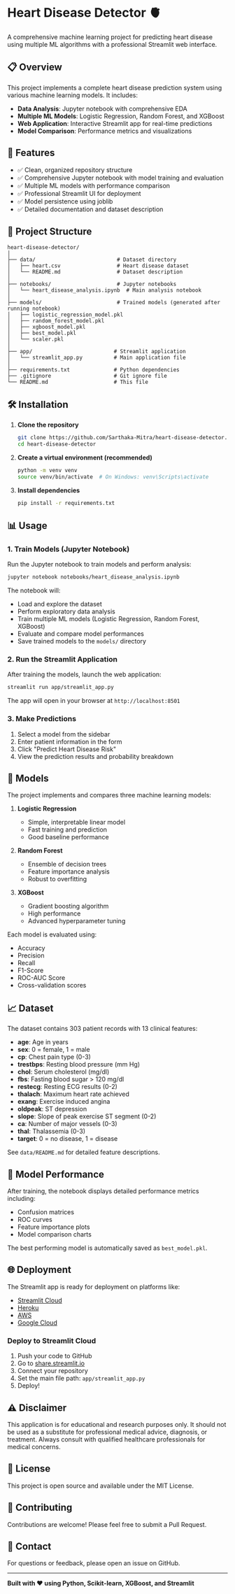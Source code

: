 # Heart Disease Detector 🫀

A comprehensive machine learning project for predicting heart disease using multiple ML algorithms with a professional Streamlit web interface.

## 📋 Overview

This project implements a complete heart disease prediction system using various machine learning models. It includes:
- **Data Analysis**: Jupyter notebook with comprehensive EDA
- **Multiple ML Models**: Logistic Regression, Random Forest, and XGBoost
- **Web Application**: Interactive Streamlit app for real-time predictions
- **Model Comparison**: Performance metrics and visualizations

## 🚀 Features

- ✅ Clean, organized repository structure
- ✅ Comprehensive Jupyter notebook with model training and evaluation
- ✅ Multiple ML models with performance comparison
- ✅ Professional Streamlit UI for deployment
- ✅ Model persistence using joblib
- ✅ Detailed documentation and dataset description

## 📁 Project Structure

```
heart-disease-detector/
│
├── data/                          # Dataset directory
│   ├── heart.csv                  # Heart disease dataset
│   └── README.md                  # Dataset description
│
├── notebooks/                     # Jupyter notebooks
│   └── heart_disease_analysis.ipynb  # Main analysis notebook
│
├── models/                        # Trained models (generated after running notebook)
│   ├── logistic_regression_model.pkl
│   ├── random_forest_model.pkl
│   ├── xgboost_model.pkl
│   ├── best_model.pkl
│   └── scaler.pkl
│
├── app/                          # Streamlit application
│   └── streamlit_app.py          # Main application file
│
├── requirements.txt              # Python dependencies
├── .gitignore                    # Git ignore file
└── README.md                     # This file
```

## 🛠️ Installation

1. **Clone the repository**
   ```bash
   git clone https://github.com/Sarthaka-Mitra/heart-disease-detector.git
   cd heart-disease-detector
   ```

2. **Create a virtual environment (recommended)**
   ```bash
   python -m venv venv
   source venv/bin/activate  # On Windows: venv\Scripts\activate
   ```

3. **Install dependencies**
   ```bash
   pip install -r requirements.txt
   ```

## 📊 Usage

### 1. Train Models (Jupyter Notebook)

Run the Jupyter notebook to train models and perform analysis:

```bash
jupyter notebook notebooks/heart_disease_analysis.ipynb
```

The notebook will:
- Load and explore the dataset
- Perform exploratory data analysis
- Train multiple ML models (Logistic Regression, Random Forest, XGBoost)
- Evaluate and compare model performances
- Save trained models to the `models/` directory

### 2. Run the Streamlit Application

After training the models, launch the web application:

```bash
streamlit run app/streamlit_app.py
```

The app will open in your browser at `http://localhost:8501`

### 3. Make Predictions

1. Select a model from the sidebar
2. Enter patient information in the form
3. Click "Predict Heart Disease Risk"
4. View the prediction results and probability breakdown

## 🤖 Models

The project implements and compares three machine learning models:

1. **Logistic Regression**
   - Simple, interpretable linear model
   - Fast training and prediction
   - Good baseline performance

2. **Random Forest**
   - Ensemble of decision trees
   - Feature importance analysis
   - Robust to overfitting

3. **XGBoost**
   - Gradient boosting algorithm
   - High performance
   - Advanced hyperparameter tuning

Each model is evaluated using:
- Accuracy
- Precision
- Recall
- F1-Score
- ROC-AUC Score
- Cross-validation scores

## 📈 Dataset

The dataset contains 303 patient records with 13 clinical features:

- **age**: Age in years
- **sex**: 0 = female, 1 = male
- **cp**: Chest pain type (0-3)
- **trestbps**: Resting blood pressure (mm Hg)
- **chol**: Serum cholesterol (mg/dl)
- **fbs**: Fasting blood sugar > 120 mg/dl
- **restecg**: Resting ECG results (0-2)
- **thalach**: Maximum heart rate achieved
- **exang**: Exercise induced angina
- **oldpeak**: ST depression
- **slope**: Slope of peak exercise ST segment (0-2)
- **ca**: Number of major vessels (0-3)
- **thal**: Thalassemia (0-3)
- **target**: 0 = no disease, 1 = disease

See `data/README.md` for detailed feature descriptions.

## 🎯 Model Performance

After training, the notebook displays detailed performance metrics including:
- Confusion matrices
- ROC curves
- Feature importance plots
- Model comparison charts

The best performing model is automatically saved as `best_model.pkl`.

## 🌐 Deployment

The Streamlit app is ready for deployment on platforms like:
- [Streamlit Cloud](https://streamlit.io/cloud)
- [Heroku](https://www.heroku.com/)
- [AWS](https://aws.amazon.com/)
- [Google Cloud](https://cloud.google.com/)

### Deploy to Streamlit Cloud

1. Push your code to GitHub
2. Go to [share.streamlit.io](https://share.streamlit.io)
3. Connect your repository
4. Set the main file path: `app/streamlit_app.py`
5. Deploy!

## ⚠️ Disclaimer

This application is for educational and research purposes only. It should not be used as a substitute for professional medical advice, diagnosis, or treatment. Always consult with qualified healthcare professionals for medical concerns.

## 📝 License

This project is open source and available under the MIT License.

## 🤝 Contributing

Contributions are welcome! Please feel free to submit a Pull Request.

## 📧 Contact

For questions or feedback, please open an issue on GitHub.

---

**Built with ❤️ using Python, Scikit-learn, XGBoost, and Streamlit**